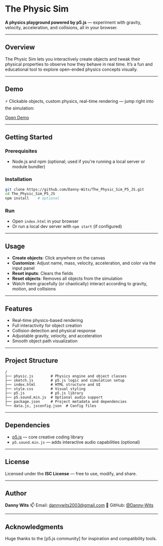 # The Physic Sim

**A physics playground powered by p5.js** — experiment with gravity, velocity, acceleration, and collisions, all in your browser.

---

## Overview

The Physic Sim lets you interactively create objects and tweak their physical properties to observe how they behave in real time. It’s a fun and educational tool to explore open-ended physics concepts visually.

---

## Demo

⚡ Clickable objects, custom physics, real-time rendering — jump right into the simulation:

[Open Demo](https://danny-wits.github.io/The_Physic_Sim_P5_JS/)

---

## Getting Started

### Prerequisites

- Node.js and npm (optional; used if you're running a local server or module bundler)

### Installation

```bash
git clone https://github.com/Danny-Wits/The_Physic_Sim_P5_JS.git
cd The_Physic_Sim_P5_JS
npm install    # optional
```

### Run

- Open `index.html` in your browser
- Or run a local dev server with `npm start` (if configured)

---

## Usage

- **Create objects**: Click anywhere on the canvas
- **Customize**: Adjust name, mass, velocity, acceleration, and color via the input panel
- **Reset inputs**: Clears the fields
- **Reset objects**: Removes all objects from the simulation
- Watch them gracefully (or chaotically) interact according to gravity, motion, and collisions

---

## Features

- Real-time physics-based rendering
- Full interactivity for object creation
- Collision detection and physical response
- Adjustable gravity, velocity, and acceleration
- Smooth object path visualization

---

## Project Structure

```
/
├── physic.js        # Physics engine and object classes
├── sketch.js        # p5.js logic and simulation setup
├── index.html       # HTML structure and UI
├── style.css        # Visual styling
├── p5.js            # p5.js library
├── p5.sound.min.js  # Optional audio support
├── package.json     # Project metadata and dependencies
└── data.js, jsconfig.json  # Config files
```

---

## Dependencies

- [p5.js](https://p5js.org) — core creative coding library
- `p5.sound.min.js` — adds interactive audio capabilities (optional)

---

## License

Licensed under the **ISC License** — free to use, modify, and share.

---

## Author

**Danny Wits**
📫 Email: [dannywits2003@gmail.com](mailto:dannywits2003@gmail.com)
🐙 GitHub: [@Danny-Wits](https://github.com/Danny-Wits)

---

## Acknowledgments

Huge thanks to the \[p5.js community] for inspiration and compatibility tools.
